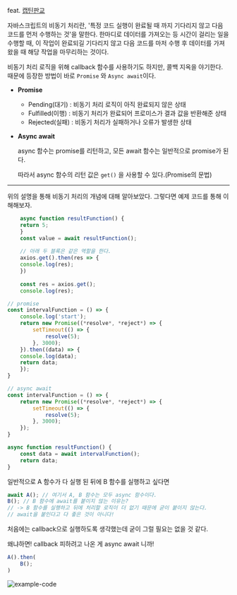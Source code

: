 feat. [캡틴판교](https://joshua1988.github.io/web-development/javascript/promise-for-beginners/)

자바스크립트의 비동기 처리란, '특정 코드 실행이 완료될 때 까지 기다리지 않고 다음 코드를 먼저 수행하는 것'을 말한다. 한마디로 데이터를 가져오는 등 시간이 걸리는 일을 수행할 때, 이 작업이 완료되길 기다리지 않고 다음 코드를 마저 수행 후 데이터를 가져왔을 때 해당 작업을 마무리하는 것이다. 

비동기 처리 로직을 위해 callback 함수를 사용하기도 하지만, 콜백 지옥을 야기한다. 때문에 등장한 방법이 바로 `Promise` 와 `Async await`이다. 

- **Promise**
    - Pending(대기) : 비동기 처리 로직이 아직 완료되지 않은 상태
    - Fulfilled(이행) : 비동기 처리가 완료되어 프로미스가 결과 값을 반환해준 상태
    - Rejected(실패) : 비동기 처리가 실패하거나 오류가 발생한 상태
    
- **Async await**
    
    async 함수는 promise를 리턴하고, 모든 await 함수는 일반적으로 promise가 된다.
    
    따라서 async 함수의 리턴 값은 `get()` 을 사용할 수 있다.(Promise의 문법)
    
<hr />

위의 설명을 통해 비동기 처리의 개념에 대해 알아보았다. 그렇다면 예제 코드를 통해 이해해보자.

```jsx
    async function resultFunction() {
    return 5;
    }
    const value = await resultFunction();
    
    // 아래 두 블록은 같은 역할을 한다.
    axios.get().then(res => {
    console.log(res);
    })
    
    const res = axios.get();
    console.log(res);
```
    

```jsx
// promise
const intervalFunction = () => {
	console.log('start');
	return new Promise((*resolve*, *reject*) => {
		setTimeout(() => {
			resolve(5);
		}, 3000);
	}).then((data) => {
	console.log(data);
	return data;
	});
}

// async await
const intervalFunction = () => {
	return new Promise((*resolve*, *reject*) => {
		setTimeout(() => {
			resolve(5);
		}, 3000);
	});
}

async function resultFunction() {
	const data = await intervalFunction();
	return data;
}
```

일반적으로 A 함수가 다 실행 된 뒤에 B 함수를 실행하고 싶다면

```jsx
await A(); // 여기서 A, B 함수는 모두 async 함수이다.
B(); // B 함수에 await를 붙이지 않는 이유는? 
// -> B 함수를 실행하고 뒤에 처리할 로직이 더 없기 때문에 굳이 붙이지 않는다.
// await을 붙인다고 다 좋은 것이 아니다!
```

처음에는 callback으로 실행하도록 생각했는데 굳이 그럴 필요는 없을 것 같다.

왜냐하면! callback 피하려고 나온 게 async await 니까!

```jsx
A().then(
	B();
)
```

![example-code](https://user-images.githubusercontent.com/48341341/143876055-d0bf901f-e129-4502-bdd0-8b23f03fd5f8.png)